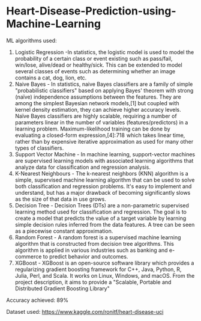 # Heart-Disease-Prediction-using-Machine-Learning

ML algorithms used:

1. Logistic Regression -In statistics, the logistic model is used to model the probability of a certain class or event existing such as pass/fail, win/lose, alive/dead or healthy/sick. This can be extended to model several classes of events such as determining whether an image contains a cat, dog, lion, etc.
2. Naive Bayes - In statistics, naive Bayes classifiers are a family of simple "probabilistic classifiers" based on applying Bayes' theorem with strong (naïve) independence assumptions between the features. They are among the simplest Bayesian network models,[1] but coupled with kernel density estimation, they can achieve higher accuracy levels.
Naïve Bayes classifiers are highly scalable, requiring a number of parameters linear in the number of variables (features/predictors) in a learning problem. Maximum-likelihood training can be done by evaluating a closed-form expression,[4]: 718  which takes linear time, rather than by expensive iterative approximation as used for many other types of classifiers.
3. Support Vector Machine - In machine learning, support-vector machines are supervised learning models with associated learning algorithms that analyze data for classification and regression analysis.
4. K-Nearest Neighbours - The k-nearest neighbors (KNN) algorithm is a simple, supervised machine learning algorithm that can be used to solve both classification and regression problems. It's easy to implement and understand, but has a major drawback of becoming significantly slows as the size of that data in use grows.
5. Decision Tree - Decision Trees (DTs) are a non-parametric supervised learning method used for classification and regression. The goal is to create a model that predicts the value of a target variable by learning simple decision rules inferred from the data features. A tree can be seen as a piecewise constant approximation.
6. Random Forest - A random forest is a supervised machine learning algorithm that is constructed from decision tree algorithms. This algorithm is applied in various industries such as banking and e-commerce to predict behavior and outcomes.
7. XGBoost - XGBoost is an open-source software library which provides a regularizing gradient boosting framework for C++, Java, Python, R, Julia, Perl, and Scala. It works on Linux, Windows, and macOS. From the project description, it aims to provide a "Scalable, Portable and Distributed Gradient Boosting Library"

Accuracy achieved: 89% 

Dataset used: https://www.kaggle.com/ronitf/heart-disease-uci

